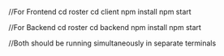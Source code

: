 
//For Frontend
cd roster
cd client
npm install
npm start

//For Backend
cd roster
cd backend
npm install
npm start

//Both should be running simultaneously in separate terminals
